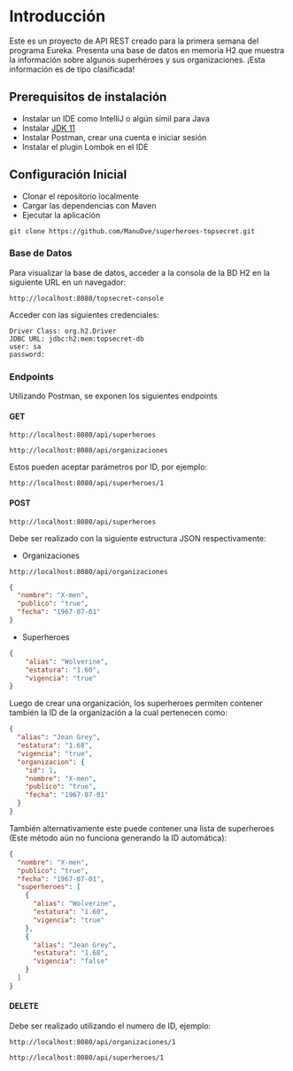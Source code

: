 # Introducción

Este es un proyecto de API REST creado para la primera semana del programa Eureka. Presenta una base de datos en memoria H2 que muestra la información sobre algunos superhéroes y sus organizaciones. ¡Esta información es de tipo clasificada!

## Prerequisitos de instalación

* Instalar un IDE como IntelliJ o algún símil para Java
* Instalar [JDK 11](https://jdk.java.net/java-se-ri/11-MR2)
* Instalar Postman, crear una cuenta e iniciar sesión
* Instalar el plugin Lombok en el IDE


## Configuración Inicial

* Clonar el repositorio localmente
* Cargar las dependencias con Maven
* Ejecutar la aplicación

```
git clone https://github.com/ManuDve/superheroes-topsecret.git
```
### Base de Datos
Para visualizar la base de datos, acceder a la consola de la BD H2 en la siguiente URL en un navegador:
```
http://localhost:8080/topsecret-console
```
Acceder con las siguientes credenciales:
```
Driver Class: org.h2.Driver
JDBC URL: jdbc:h2:mem:topsecret-db
user: sa
password: 
```
### Endpoints
Utilizando Postman, se exponen los siguientes endpoints

#### GET
```
http://localhost:8080/api/superheroes
```
```
http://localhost:8080/api/organizaciones
```

Estos pueden aceptar parámetros por ID, por ejemplo:
```
http://localhost:8080/api/superheroes/1
```
#### POST

```
http://localhost:8080/api/superheroes
```

Debe ser realizado con la siguiente estructura JSON respectivamente:
* Organizaciones
```
http://localhost:8080/api/organizaciones
```
```json
{
  "nombre": "X-men",
  "publico": "true",
  "fecha": "1967-07-01"
}
```
* Superheroes
```json
{
    "alias": "Wolverine",
    "estatura": "1.60",
    "vigencia": "true"
}
```
Luego de crear una organización, los superheroes permiten contener también la ID de la organización a la cual pertenecen como:
```json
{
  "alias": "Jean Grey",
  "estatura": "1.68",
  "vigencia": "true",
  "organizacion": {
    "id": 1,
    "nombre": "X-men",
    "publico": "true",
    "fecha": "1967-07-01"
  }
}
```
También alternativamente este puede contener una lista de superheroes (Este método aún no funciona generando la ID automática):
```json
{
  "nombre": "X-men",
  "publico": "true",
  "fecha": "1967-07-01",
  "superheroes": [
    {
      "alias": "Wolverine",
      "estatura": "1.60",
      "vigencia": "true"
    },
    {
      "alias": "Jean Grey",
      "estatura": "1.68",
      "vigencia": "false"
    }
  ]
}
```

#### DELETE
Debe ser realizado utilizando el numero de ID, ejemplo:
```
http://localhost:8080/api/organizaciones/1
```
```
http://localhost:8080/api/superheroes/1
```
